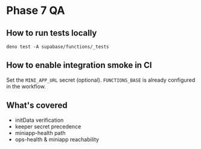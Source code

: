 # Phase 7 QA

## How to run tests locally

```
deno test -A supabase/functions/_tests
```

## How to enable integration smoke in CI

Set the `MINI_APP_URL` secret (optional). `FUNCTIONS_BASE` is already configured in the workflow.

## What's covered

- initData verification
- keeper secret precedence
- miniapp-health path
- ops-health & miniapp reachability
